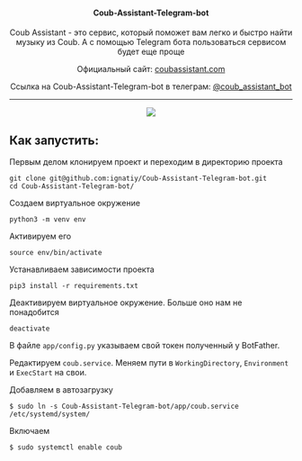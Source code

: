 <h4 align="center">Coub-Assistant-Telegram-bot</h4>

<p align="center">Coub Assistant - это сервис, который поможет вам легко и быстро найти музыку из Coub. А с помощью Telegram бота пользоваться сервисом будет еще проще</p>
<p align="center">Официальный сайт: <a href="https://coubassistant.com/"><span>coubassistant.com</span></a></p>
<p align="center">Ссылка на Coub-Assistant-Telegram-bot в телеграм: <a href="https://t.me/coub_assistant_bot"><span>@coub_assistant_bot</span></a></p>
<!-- <a align="center" href="https://coubassistant.com/"><span>Официальный сайт coubassistant.com</span></a> -->

<hr align="center"/>

<p align="center">
	<img src="https://img.shields.io/pypi/pyversions/apache-airflow.svg">
</p>



## Как запустить:

Первым делом клонируем проект и переходим в директорию проекта
```
git clone git@github.com:ignatiy/Coub-Assistant-Telegram-bot.git
cd Coub-Assistant-Telegram-bot/
```

Создаем виртуальное окружение
```
python3 -m venv env
```

Активируем его
```
source env/bin/activate
```

Устанавливаем зависимости проекта
```
pip3 install -r requirements.txt
```

Деактивируем виртуальное окружение. Больше оно нам не понадобится
```
deactivate
```

В файле `app/config.py` указываем свой токен полученный у BotFather.

Редактируем `coub.service`. Меняем пути в `WorkingDirectory`, `Environment` и `ExecStart` на свои.

Добавляем в автозагрузку
```
$ sudo ln -s Coub-Assistant-Telegram-bot/app/coub.service /etc/systemd/system/
```
Включаем
```
$ sudo systemctl enable coub
```
